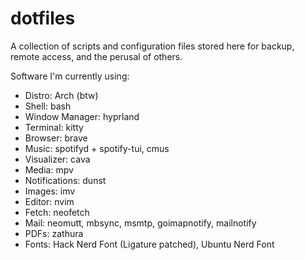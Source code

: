 # dotfiles

A collection of scripts and configuration files stored here for backup, remote access, and the perusal of others.

Software I'm currently using:

* Distro: Arch (btw)
* Shell: bash
* Window Manager: hyprland
* Terminal: kitty
* Browser: brave
* Music: spotifyd + spotify-tui, cmus
* Visualizer: cava
* Media: mpv
* Notifications: dunst
* Images: imv 
* Editor: nvim
* Fetch: neofetch
* Mail: neomutt, mbsync, msmtp, goimapnotify, mailnotify
* PDFs: zathura
* Fonts: Hack Nerd Font (Ligature patched), Ubuntu Nerd Font
